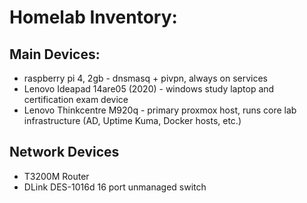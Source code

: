 # Homelab Inventory:

## Main Devices:
 - raspberry pi 4, 2gb - dnsmasq + pivpn, always on services
 - Lenovo Ideapad 14are05 (2020) - windows study laptop and certification exam device
 - Lenovo Thinkcentre M920q - primary proxmox host, runs core lab infrastructure (AD, Uptime Kuma, Docker hosts, etc.)

## Network Devices
 - T3200M Router
 - DLink DES-1016d 16 port unmanaged switch

